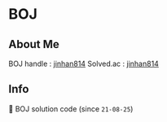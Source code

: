 # BOJ

## About Me

BOJ handle : [jinhan814](https://www.acmicpc.net/user/jinhan814)
Solved.ac : [jinhan814](https://solved.ac/profile/jinhan814)

## Info

📝 BOJ solution code (since `21-08-25`)

